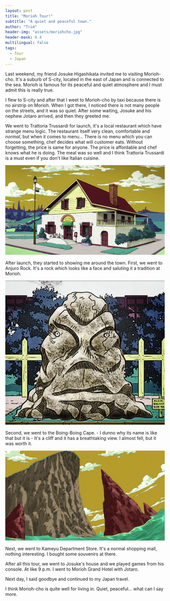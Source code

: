 ```yaml
---
layout: post
title: "Morioh Tour!"
subtitle: "A quiet and peaceful town."
author: "Trim"
header-img: "assets/moriohcho.jpg"
header-mask: 0.4
multilingual: false
tags:
  - Tour
  - Japan
---
```


Last weekend, my friend Josuke Higashikata invited me to visiting Morioh-cho.
It's a suburb of S-city, located in the east of Japan and is connected to the sea.
Morioh is famous for its peaceful and quiet atmosphere and I must admit this is
really true.

I flew to S-city and after that I weet to Morioh-cho by taxi because there is no
airstrip on Morioh. When I got there, I noticed there is not many people on the
streets, and it was so quiet. After some waiting, Josuke and his nephew Jotaro
arrived, and then they greeted me.

We went to Trattoria Trussardi for launch, it's a local restaurant which have strange
menu logic. The restaurant itself very clean, comfortable and _normal_, but when it comes
to menu... There is no menu which you can choose something, chef decides what will customer
eats. Without forgetting, the price is same for anyone. The price is affordable and chef
knows what he is doing. The meal was so well and I think Trattoria Trussardi is a must
even if you don't like Italian cuisine.

![Restourant](/assets/restourant.png)

After launch, they started to showing me around the town. First, we went to Anjuro Rock.
It's a rock which looks like a face and saluting it a tradition at Morioh.

![Anjuro](/assets/anjelo.png)

Second, we went to the Boing-Boing Cape. - I dunno why its name is like that but it
is - It's a cliff and it has a breathtaking view. I almost fell, but it was worth it.

![Boing-Boing](/assets/boing.png)

Next, we went to Kameyu Department Store. It's a normal shopping mall, nothing interesting.
I bought some souvenirs at there.

After all this tour, we went to Josuke's house and we played games from his console.
At like 9 p.m. I went to Morioh Grand Hotel with Jotaro.

Next day, I said goodbye and continued to my Japan travel.

I think Morioh-cho is quite well for living in. Quiet, peaceful... what can I say more.
